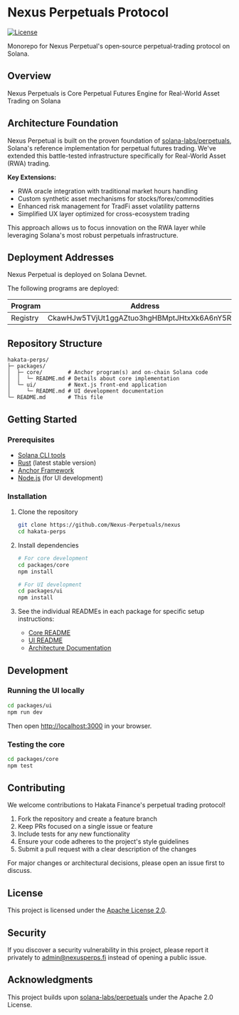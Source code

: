 # Nexus Perpetuals Protocol

[![License](https://img.shields.io/badge/License-Apache%202.0-blue.svg)](LICENSE)

Monorepo for Nexus Perpetual's open‑source perpetual‑trading protocol on Solana.

## Overview

Nexus Perpetuals is Core Perpetual Futures Engine for Real-World Asset Trading on Solana

## Architecture Foundation

Nexus Perpetual is built on the proven foundation of [solana-labs/perpetuals](https://github.com/solana-labs/perpetuals), Solana's reference implementation for perpetual futures trading. We've extended this battle-tested infrastructure specifically for Real-World Asset (RWA) trading.

**Key Extensions:**
- RWA oracle integration with traditional market hours handling  
- Custom synthetic asset mechanisms for stocks/forex/commodities
- Enhanced risk management for TradFi asset volatility patterns
- Simplified UX layer optimized for cross-ecosystem trading

This approach allows us to focus innovation on the RWA layer while leveraging Solana's most robust perpetuals infrastructure.

## Deployment Addresses

Nexus Perpetual is deployed on Solana Devnet.

The following programs are deployed:

| Program                | Address                                      |
|------------------------|----------------------------------------------|
| Registry               | CkawHJw5TVjUt1ggAZtuo3hgHBMptJHtxXk6A6nY5RWg |

## Repository Structure

```text
hakata-perps/
├─ packages/
│  ├─ core/        # Anchor program(s) and on-chain Solana code
│  │  └─ README.md # Details about core implementation
│  └─ ui/          # Next.js front-end application
│     └─ README.md # UI development documentation
└─ README.md       # This file
```

## Getting Started

### Prerequisites

- [Solana CLI tools](https://docs.solana.com/cli/install-solana-cli-tools)
- [Rust](https://rustup.rs/) (latest stable version)
- [Anchor Framework](https://www.anchor-lang.com/docs/installation)
- [Node.js](https://nodejs.org/) (for UI development)

### Installation

1. Clone the repository

   ```bash
   git clone https://github.com/Nexus-Perpetuals/nexus
   cd hakata-perps
   ```

2. Install dependencies

   ```bash
   # For core development
   cd packages/core
   npm install
   
   # For UI development
   cd packages/ui
   npm install
   ```

3. See the individual READMEs in each package for specific setup instructions:
   - [Core README](packages/core/README.md)
   - [UI README](packages/ui/README.md)
   - [Architecture Documentation](packages/core/ARCHITECTURE.md)

## Development

### Running the UI locally

```bash
cd packages/ui
npm run dev
```

Then open [http://localhost:3000](http://localhost:3000) in your browser.

### Testing the core

```bash
cd packages/core
npm test
```

## Contributing

We welcome contributions to Hakata Finance's perpetual trading protocol!

1. Fork the repository and create a feature branch
2. Keep PRs focused on a single issue or feature
3. Include tests for any new functionality
4. Ensure your code adheres to the project's style guidelines
5. Submit a pull request with a clear description of the changes

For major changes or architectural decisions, please open an issue first to discuss.

## License

This project is licensed under the [Apache License 2.0](LICENSE).

## Security

If you discover a security vulnerability in this project, please report it privately to <admin@nexusperps.fi> instead of opening a public issue.

## Acknowledgments

This project builds upon [solana-labs/perpetuals](https://github.com/solana-labs/perpetuals) under the Apache 2.0 License.
